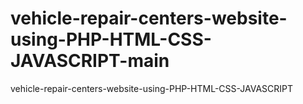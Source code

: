 # vehicle-repair-centers-website-using-PHP-HTML-CSS-JAVASCRIPT-main
vehicle-repair-centers-website-using-PHP-HTML-CSS-JAVASCRIPT
